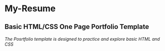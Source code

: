 # My-Resume

## Basic HTML/CSS One Page Portfolio Template
###### The Posrtfolio template is designed to practice and explore basic HTML and CSS
